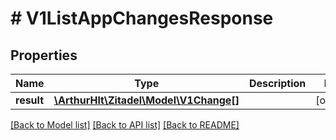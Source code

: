 # # V1ListAppChangesResponse

## Properties

Name | Type | Description | Notes
------------ | ------------- | ------------- | -------------
**result** | [**\ArthurHlt\Zitadel\Model\V1Change[]**](V1Change.md) |  | [optional]

[[Back to Model list]](../../README.md#models) [[Back to API list]](../../README.md#endpoints) [[Back to README]](../../README.md)
